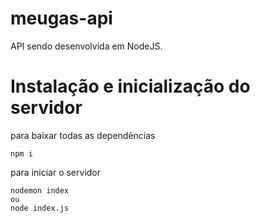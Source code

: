 # meugas-api
  
  API sendo desenvolvida em NodeJS.
  
# Instalação e inicialização do servidor
  para baixar todas as dependências
  ```npm
  npm i 
  ```
  para iniciar o servidor
  ```node
  nodemon index
  ou
  node index.js
  ```

  
  
